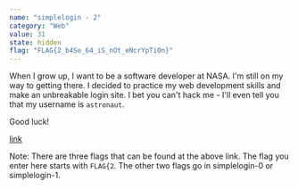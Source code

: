 ```yaml
---
name: "simplelogin - 2"
category: "Web"
value: 31
state: hidden
flag: "FLAG{2_b4Se_64_iS_nOt_eNcrYpTi0n}"
---
```


When I grow up, I want to be a software developer at NASA. I'm still on my way to getting there. I decided to practice my web development skills and make an unbreakable login site. I bet you can't hack me - I'll even tell you that my username is `astronaut`.

Good luck!

[link](https://chal.compclub.xyz)

Note: There are three flags that can be found at the above link. The flag you enter here starts with `FLAG{2`. The other two flags go in simplelogin-0 or simplelogin-1. 
